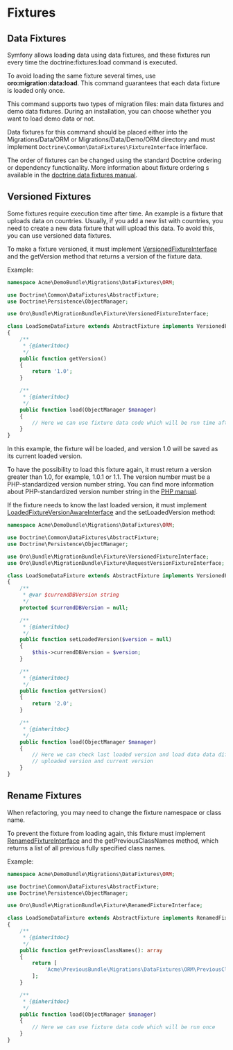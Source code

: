 <a id="backend-entities-fixtures"></a>

# Fixtures

## Data Fixtures

Symfony allows loading data using data fixtures, and these fixtures run every time the doctrine:fixtures:load command is executed.

To avoid loading the same fixture several times, use **oro:migration:data:load**. This command guarantees that each data fixture is loaded only once.

This command supports two types of migration files: main data fixtures and demo data fixtures. During an installation, you can choose whether you want to load demo data or not.

Data fixtures for this command should be placed either into the Migrations/Data/ORM or Migrations/Data/Demo/ORM directory and must implement `Doctrine\Common\DataFixtures\FixtureInterface` interface.

The order of fixtures can be changed using the standard Doctrine ordering or dependency functionality. More information about fixture ordering s available in the <a href="https://github.com/doctrine/data-fixtures#fixture-ordering" target="_blank">doctrine data fixtures manual</a>.

## Versioned Fixtures

Some fixtures require execution time after time. An example is a fixture that uploads data on countries. Usually, if you add a new list with countries, you need to create a new data fixture that will upload this data. To avoid this, you can use versioned data fixtures.

To make a fixture versioned, it must implement <a href="https://github.com/oroinc/platform/tree/4.2/src/Oro/Bundle/MigrationBundle/Fixture/VersionedFixtureInterface.php" target="_blank">VersionedFixtureInterface</a> and the getVersion method that returns a version of the fixture data.

Example:

```php
namespace Acme\DemoBundle\Migrations\DataFixtures\ORM;

use Doctrine\Common\DataFixtures\AbstractFixture;
use Doctrine\Persistence\ObjectManager;

use Oro\Bundle\MigrationBundle\Fixture\VersionedFixtureInterface;

class LoadSomeDataFixture extends AbstractFixture implements VersionedFixtureInterface
{
    /**
     * {@inheritdoc}
     */
    public function getVersion()
    {
        return '1.0';
    }

    /**
     * {@inheritdoc}
     */
    public function load(ObjectManager $manager)
    {
        // Here we can use fixture data code which will be run time after time
    }
}
```

In this example, the fixture will be loaded, and version 1.0 will be saved as its current loaded version.

To have the possibility to load this fixture again, it must return a version greater than 1.0, for example, 1.0.1 or 1.1. The version number must be a PHP-standardized version number string. You can find more information about PHP-standardized version number string in the <a href="http://php.net/manual/en/function.version-compare.php" target="_blank">PHP manual</a>.

If the fixture needs to know the last loaded version, it must implement <a href="https://github.com/oroinc/platform/tree/4.2/src/Oro/Bundle/MigrationBundle/Fixture/LoadedFixtureVersionAwareInterface.php" target="_blank">LoadedFixtureVersionAwareInterface</a> and the setLoadedVersion method:

```php
namespace Acme\DemoBundle\Migrations\DataFixtures\ORM;

use Doctrine\Common\DataFixtures\AbstractFixture;
use Doctrine\Persistence\ObjectManager;

use Oro\Bundle\MigrationBundle\Fixture\VersionedFixtureInterface;
use Oro\Bundle\MigrationBundle\Fixture\RequestVersionFixtureInterface;

class LoadSomeDataFixture extends AbstractFixture implements VersionedFixtureInterface, LoadedFixtureVersionAwareInterface
{
    /**
     * @var $currendDBVersion string
     */
    protected $currendDBVersion = null;

    /**
     * {@inheritdoc}
     */
    public function setLoadedVersion($version = null)
    {
        $this->currendDBVersion = $version;
    }

    /**
     * {@inheritdoc}
     */
    public function getVersion()
    {
        return '2.0';
    }

    /**
     * {@inheritdoc}
     */
    public function load(ObjectManager $manager)
    {
        // Here we can check last loaded version and load data data difference between last
        // uploaded version and current version
    }
}
```

## Rename Fixtures

When refactoring, you may need to change the fixture namespace or class name.

To prevent the fixture from loading again, this fixture must implement <a href="https://github.com/oroinc/platform/tree/4.2/src/Oro/Bundle/MigrationBundle/Fixture/RenamedFixtureInterface.php" target="_blank">RenamedFixtureInterface</a> and the getPreviousClassNames method, which returns a list of all previous fully specified class names.

Example:

```php
namespace Acme\DemoBundle\Migrations\DataFixtures\ORM;

use Doctrine\Common\DataFixtures\AbstractFixture;
use Doctrine\Persistence\ObjectManager;

use Oro\Bundle\MigrationBundle\Fixture\RenamedFixtureInterface;

class LoadSomeDataFixture extends AbstractFixture implements RenamedFixtureInterface
{
    /**
     * {@inheritdoc}
     */
    public function getPreviousClassNames(): array
    {
        return [
            'Acme\PreviousBundle\Migrations\DataFixtures\ORM\PreviousClassNameOfDataFixture'
        ];
    }

    /**
     * {@inheritdoc}
     */
    public function load(ObjectManager $manager)
    {
        // Here we can use fixture data code which will be run once
    }
}
```

<!-- Frontend -->
